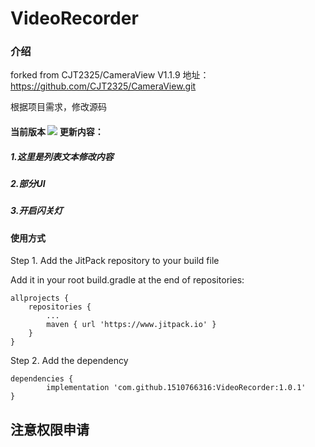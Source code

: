 # VideoRecorder

### 介绍

forked from CJT2325/CameraView V1.1.9  地址：https://github.com/CJT2325/CameraView.git

根据项目需求，修改源码

#### 当前版本 [![](https://www.jitpack.io/v/1510766316/VideoRecorder.svg)](https://www.jitpack.io/#1510766316/VideoRecorder) 更新内容：
 
##### 1.这里是列表文本修改内容 
##### 2.部分UI
##### 3.开启闪关灯



#### 使用方式

Step 1. Add the JitPack repository to your build file

Add it in your root build.gradle at the end of repositories:

	allprojects {
		repositories {
			...
			maven { url 'https://www.jitpack.io' }
		}
	}

Step 2. Add the dependency

	dependencies {
	        implementation 'com.github.1510766316:VideoRecorder:1.0.1'
	}

## 注意权限申请
